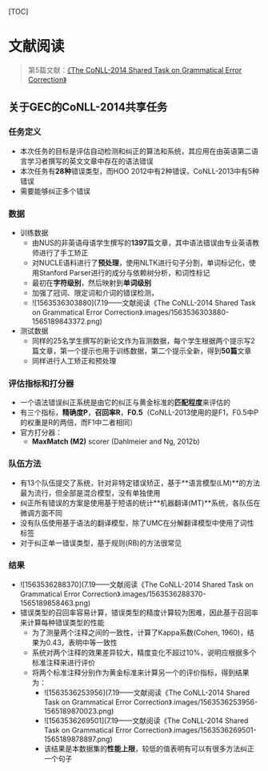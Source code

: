 [TOC]

# 文献阅读

> 第5篇文献：[《The CoNLL-2014 Shared Task on Grammatical Error Correction》](https://www.comp.nus.edu.sg/~nlp/conll14st/CoNLLST01.pdf)

## 关于GEC的CoNLL-2014共享任务

### 任务定义	

- 本次任务的目标是评估自动检测和纠正的算法和系统，其应用在由英语第二语言学习者撰写的英文文章中存在的语法错误
- 本次任务有**28种**错误类型，而HOO 2012中有2种错误，CoNLL-2013中有5种错误
- 需要能够纠正多个错误

### 数据

- 训练数据
  - 由NUS的非英语母语学生撰写的**1397**篇文章，其中语法错误由专业英语教师进行了手工矫正
  - 对NUCLE语料进行了**预处理**，使用NLTK进行句子分割，单词标记化，使用Stanford Parser进行的成分与依赖树分析，和词性标记
  - 最初在**字符级别**，然后映射到**单词级别**
  - 加强了冠词、限定词和介词的错误检测，
  - ![1563536303880](7.19——文献阅读《The CoNLL-2014 Shared Task on Grammatical Error Correction》.images/1563536303880-1565189843372.png)
- 测试数据
  - 同样的25名学生撰写的新论文作为盲测数据，每个学生根据两个提示写2篇文章，第一个提示也用于训练数据，第二个提示全新，得到**50篇**文章
  - 同样进行人工矫正和预处理

### 评估指标和打分器

- 一个语法错误纠正系统是由它的纠正与黄金标准的**匹配程度**来评估的
- 有三个指标，**精确度P**，**召回率R**，**F0.5**（CoNLL-2013使用的是F1，F0.5中P的权重是R的两倍，而F1中二者相同）
- 官方打分器：
  - **MaxMatch (M2)** scorer (Dahlmeier and Ng, 2012b)

### 队伍方法

- 有13个队伍提交了系统，针对非特定错误矫正，基于**语言模型(LM)**的方法最为流行，但全部是混合模型，没有单独使用
- 纠正所有错误的方案是使用基于短语的统计**机器翻译(MT)**系统，各队伍在微调方面不同
- 没有队伍使用基于语法的翻译模型，除了UMC在分解翻译模型中使用了词性标签
- 对于纠正单一错误类型，基于规则(RB)的方法很常见

### 结果

- ![1563536288370](7.19——文献阅读《The CoNLL-2014 Shared Task on Grammatical Error Correction》.images/1563536288370-1565189858463.png)
- 错误类型的召回率容易计算，错误类型的精度计算较为困难，因此基于召回率来计算每种错误类型的性能
  - 为了测量两个注释之间的一致性，计算了Kappa系数(Cohen, 1960)，结果为0.43，表明中等一致性
  - 系统对两个注释的效果差异较大，精度变化不超过10%，说明应根据多个标准注释来进行评价
  - 将两个标准注释分别作为黄金标准来计算另一个的评价指标，得到结果为：
    - ![1563536253956](7.19——文献阅读《The CoNLL-2014 Shared Task on Grammatical Error Correction》.images/1563536253956-1565189870023.png)
    - ![1563536269501](7.19——文献阅读《The CoNLL-2014 Shared Task on Grammatical Error Correction》.images/1563536269501-1565189878897.png)
    - 该结果是本数据集的**性能上限**，较低的值表明有可以有很多方法纠正一个句子